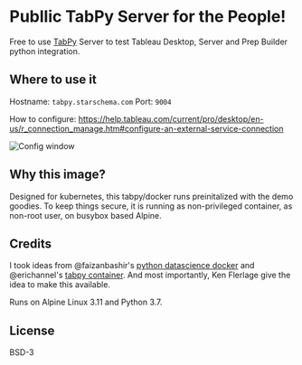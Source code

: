 # Publlic TabPy Server for the People!

Free to use [TabPy](https://github.com/tableau/TabPy/) Server to test Tableau Desktop, Server and Prep Builder python integration. 

## Where to use it

Hostname: `tabpy.starschema.com`
Port: `9004`

How to configure: https://help.tableau.com/current/pro/desktop/en-us/r_connection_manage.htm#configure-an-external-service-connection

![Config window](https://help.tableau.com/current/pro/desktop/en-us/Img/ext_serv_1.png)

## Why this image?

Designed for kubernetes, this tabpy/docker runs preinitalized with the demo goodies. To keep things secure, it is running as 
non-privileged container, as non-root user, on busybox based Alpine. 

## Credits

I took ideas from @faizanbashir's [python datascience docker](https://github.com/faizanbashir/python-datascience/blob/master/Dockerfile) and
@erichannel's [tabpy container](https://github.com/erichannell/TabPy-docker/blob/master/Dockerfile). And most importantly, Ken Flerlage give
the idea to make this available. 

Runs on Alpine Linux 3.11 and Python 3.7.

## License

BSD-3 
